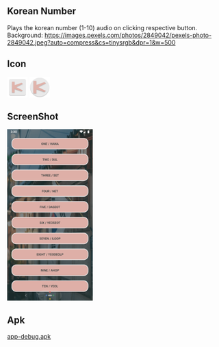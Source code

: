 ## **Korean Number**
Plays the korean number (1-10) audio on clicking respective button.
Background: https://images.pexels.com/photos/2849042/pexels-photo-2849042.jpeg?auto=compress&cs=tinysrgb&dpr=1&w=500

## **Icon**
![](app/src/main/res/mipmap-mdpi/ic_launcher.png)
![](app/src/main/res/mipmap-mdpi/ic_launcher_round.png)

## **ScreenShot**
<img src="src/screenshot.png" width=200 height=400/>

## **Apk**
[app-debug.apk](src/app-debug.apk?raw=true)

